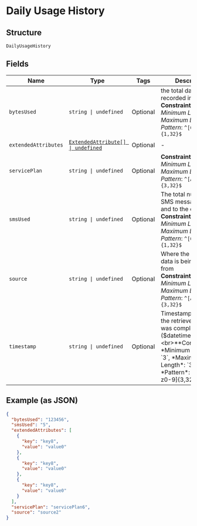 
# Daily Usage History

## Structure

`DailyUsageHistory`

## Fields

| Name | Type | Tags | Description |
|  --- | --- | --- | --- |
| `bytesUsed` | `string \| undefined` | Optional | the total data usage recorded in Bytes<br>**Constraints**: *Minimum Length*: `1`, *Maximum Length*: `32`, *Pattern*: `^[0-9]{1,32}$` |
| `extendedAttributes` | [`ExtendedAttribute[] \| undefined`](../../doc/models/extended-attribute.md) | Optional | - |
| `servicePlan` | `string \| undefined` | Optional | **Constraints**: *Minimum Length*: `3`, *Maximum Length*: `32`, *Pattern*: `^[A-Za-z0-9]{3,32}$` |
| `smsUsed` | `string \| undefined` | Optional | The total number of SMS messages from and to the device<br>**Constraints**: *Minimum Length*: `1`, *Maximum Length*: `32`, *Pattern*: `^[0-9]{1,32}$` |
| `source` | `string \| undefined` | Optional | Where the collected data is being gathered from<br>**Constraints**: *Minimum Length*: `3`, *Maximum Length*: `32`, *Pattern*: `^[A-Za-z0-9]{3,32}$` |
| `timestamp` | `string \| undefined` | Optional | Timestamp of when the retrieved record was completed ($datetime)<br>**Constraints**: *Minimum Length*: `3`, *Maximum Length*: `32`, *Pattern*: `^[A-Za-z0-9]{3,32}$` |

## Example (as JSON)

```json
{
  "bytesUsed": "123456",
  "smsUsed": "5",
  "extendedAttributes": [
    {
      "key": "key8",
      "value": "value0"
    },
    {
      "key": "key8",
      "value": "value0"
    },
    {
      "key": "key8",
      "value": "value0"
    }
  ],
  "servicePlan": "servicePlan6",
  "source": "source2"
}
```

